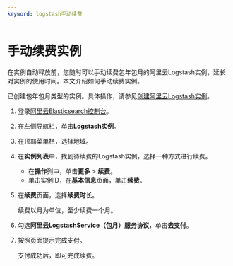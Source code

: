 ```yaml
---
keyword: logstash手动续费
---
```


# 手动续费实例

在实例自动释放前，您随时可以手动续费包年包月的阿里云Logstash实例，延长对实例的使用时间。本文介绍如何手动续费实例。

已创建包年包月类型的实例。具体操作，请参见[创建阿里云Logstash实例](/cn.zh-CN/Logstash实例/快速入门/步骤一：创建实例/创建阿里云Logstash实例.md)。

1.  登录[阿里云Elasticsearch控制台](https://elasticsearch.console.aliyun.com/#/home)。

2.  在左侧导航栏，单击**Logstash实例**。

3.  在顶部菜单栏，选择地域。

4.  在**实例列表**中，找到待续费的Logstash实例，选择一种方式进行续费。

    -   在**操作**列中，单击**更多** \> **续费**。
    -   单击实例ID，在**基本信息**页面，单击**续费**。
5.  在**续费**页面，选择**续费时长**。

    续费以月为单位，至少续费一个月。

6.  勾选**阿里云LogstashService（包月）服务协议**，单击**去支付**。

7.  按照页面提示完成支付。

    支付成功后，即可完成续费。



